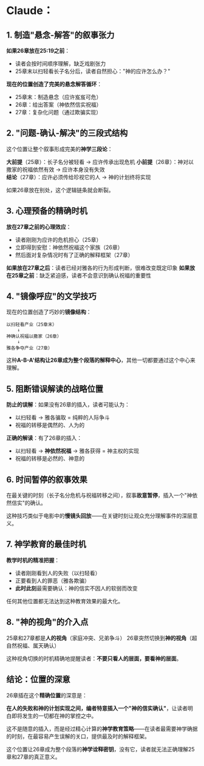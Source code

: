 

# Claude：

## 1. **制造"悬念-解答"的叙事张力**

**如果26章放在25:19之前**：

- 读者会按时间顺序理解，缺乏戏剧张力
- 25章末以扫轻看长子名分后，读者自然担心："神的应许怎么办？"

**现在的位置创造了完美的悬念解答循环**：

- 25章末：制造悬念（应许岌岌可危）
- 26章：给出答案（神依然信实祝福）
- 27章：复杂化问题（通过欺骗实现）

## 2. **"问题-确认-解决"的三段式结构**

这个位置让整个叙事形成完美的**神学三段论**：

**大前提**（25章）：长子名分被轻看 → 应许传承出现危机 **小前提**（26章）：神对以撒家的祝福依然有效 → 应许本身没有失效  
**结论**（27章）：应许必须传给珍视它的人 → 神的计划终将实现

如果26章放在别处，这个逻辑链条就会断裂。

## 3. **心理预备的精确时机**

**放在27章之前的心理效应**：

- 读者刚刚为应许的危机担心（25章）
- 立即得到安慰：神依然祝福这个家族（26章）
- 然后面对复杂情况时有了正确的解释框架（27章）

**如果放在27章之后**：读者已经对雅各的行为形成判断，很难改变既定印象 **如果放在25章之前**：缺乏紧迫感，读者不会意识到确认祝福的重要性

## 4. **"镜像呼应"的文学技巧**

现在的位置创造了巧妙的**镜像结构**：

```
以扫轻看产业（25章末）
    ↓
神确认祝福以撒家（26章）
    ↓  
雅各争夺产业（27章）
```

这种**A-B-A'**结构让26章成为整个段落的**解释中心**，其他一切都要通过这个中心来理解。

## 5. **阻断错误解读的战略位置**

**防止的误解**：如果没有26章的插入，读者可能认为：

- 以扫轻看 → 雅各骗取 = 纯粹的人际争斗
- 祝福的转移是偶然的、人为的

**正确的解读**：有了26章的插入：

- 以扫轻看 → **神依然祝福** → 雅各获得 = 神主权的实现
- 祝福的转移是必然的、神意的

## 6. **时间暂停的叙事效果**

在最关键的时刻（长子名分危机与祝福转移之间），叙事**故意暂停**，插入一个"神依然信实"的确认。

这种技巧类似于电影中的**慢镜头回放**——在关键时刻让观众充分理解事件的深层意义。

## 7. **神学教育的最佳时机**

**教学时机的精准把握**：

- 读者刚刚看到人的失败（以扫轻看）
- 正要看到人的罪恶（雅各欺骗）
- **此时此刻**最需要确认：神的信实不因人的软弱而改变

任何其他位置都无法达到这种教育效果的最大化。

## 8. **"神的视角"的介入点**

25章和27章都是**人的视角**（家庭冲突、兄弟争斗） 26章突然切换到**神的视角**（超自然祝福、属天确认）

这种视角切换的时机精确地提醒读者：**不要只看人的层面，要看神的层面**。

## 结论：位置的深意

26章插在这个**精确位置**的深意是：

**在人的失败和神的计划实现之间，编者特意插入一个"神的信实确认"**，让读者明白即将发生的一切都在神的掌控之中。

这不是随意的插入，而是经过精心计算的**神学教育策略**——在读者最需要神学确据的时刻，在最容易产生误解的关口，提供最及时的解释框架。

这个位置让26章成为整个段落的**神学诠释密钥**，没有它，读者就无法正确理解25章和27章的真正意义。